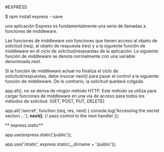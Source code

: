 

#EXPRESS

$ npm install express --save

una aplicación Express es fundamentalmente una serie de llamadas a funciones de middleware.

Las funciones de middleware son funciones que tienen acceso al objeto de solicitud (req), al objeto de respuesta (res) y a la siguiente función de middleware en el ciclo de solicitud/respuestas de la aplicación. La siguiente función de middleware se denota normalmente con una variable denominada next.

Si la función de middleware actual no finaliza el ciclo de solicitud/respuestas, debe invocar next() para pasar el control a la siguiente función de middleware. De lo contrario, la solicitud quedará colgada.


 app.all(),  no se deriva de ningún método HTTP. 
 Este método se utiliza para cargar funciones de middleware en una vía de acceso para todos los métodos de solicitud.
 (GET, POST, PUT, DELETE)
 
 app.all('/secret', function (req, res, next) {
  console.log('Accessing the secret section ...');
  **next()**; // pass control to the next handler
});


** express.static**

app.use(express.static('public'));

app.use('/static', express.static(__dirname + '/public'));

